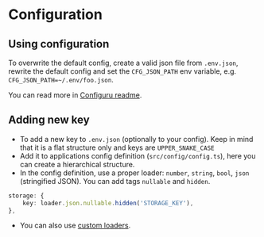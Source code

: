# Configuration

## Using configuration

To overwrite the default config, create a valid json file from `.env.json`, rewrite the default config and set the `CFG_JSON_PATH` env variable, e.g. `CFG_JSON_PATH=~/.env/foo.json`.

You can read more in [Configuru readme](https://github.com/AckeeCZ/configuru).

## Adding new key

- To add a new key to `.env.json` (optionally to your config). Keep in mind that it is a flat structure only and keys are `UPPER_SNAKE_CASE`
- Add it to applications config definition (`src/config/config.ts`), here you can create a hierarchical structure.
- In the config definition, use a proper loader: `number`, `string`, `bool`, `json` (stringified JSON). You can add tags `nullable` and `hidden`.

```typescript
storage: {
    key: loader.json.nullable.hidden('STORAGE_KEY'),
},
```

- You can also use [custom loaders](https://github.com/AckeeCZ/configuru#custom-loaders).
